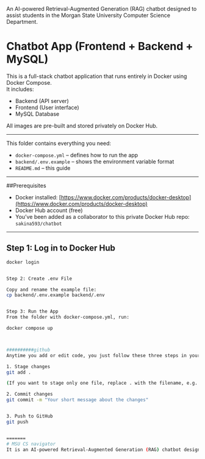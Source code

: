 
An AI-powered Retrieval-Augmented Generation (RAG) chatbot designed to assist students in the Morgan State University Computer Science Department.

#  Chatbot App (Frontend + Backend + MySQL)

This is a full-stack chatbot application that runs entirely in Docker using Docker Compose.  
It includes:

- Backend (API server)
- Frontend (User interface)
- MySQL Database

All images are pre-built and stored privately on Docker Hub.

---


This folder contains everything you need:

- `docker-compose.yml` – defines how to run the app
- `backend/.env.example` – shows the environment variable format
- `README.md` – this guide

---

##Prerequisites

- Docker installed: [https://www.docker.com/products/docker-desktop](https://www.docker.com/products/docker-desktop)
- Docker Hub account (free)
- You’ve been added as a collaborator to this private Docker Hub repo: `sakina593/chatbot`

---

## Step 1: Log in to Docker Hub

```bash
docker login


Step 2: Create .env File

Copy and rename the example file:
cp backend/.env.example backend/.env


Step 3: Run the App
From the folder with docker-compose.yml, run:

docker compose up



##########github
Anytime you add or edit code, you just follow these three steps in your project folder:

1. Stage changes
git add .

(If you want to stage only one file, replace . with the filename, e.g. git add backend/main.py.)

2. Commit changes
git commit -m "Your short message about the changes"


3. Push to GitHub
git push


=======
# MSU CS navigator
It is an AI-powered Retrieval-Augmented Generation (RAG) chatbot designed to assist students in the Morgan State University Computer Science Department.

